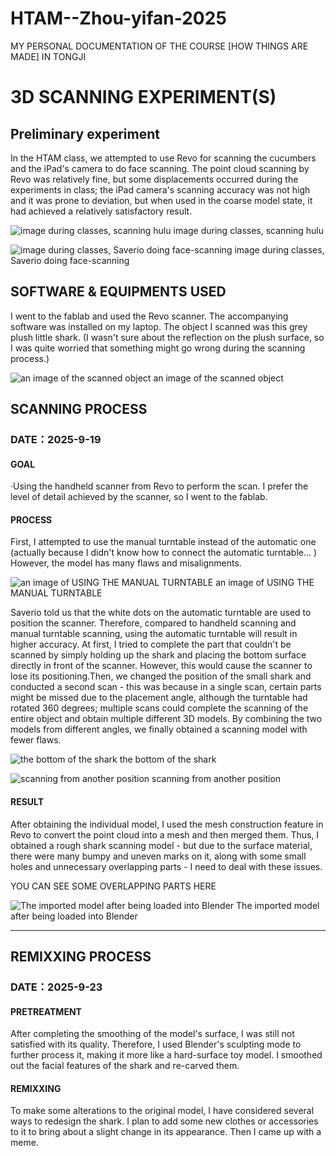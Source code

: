 # HTAM--Zhou-yifan-2025
MY PERSONAL DOCUMENTATION OF THE COURSE [HOW THINGS ARE MADE] IN TONGJI

# 3D SCANNING EXPERIMENT(S)

## Preliminary experiment
In the HTAM class, we attempted to use Revo for scanning the cucumbers and the iPad's camera to do face scanning. The point cloud scanning by Revo was relatively fine, but some displacements occurred during the experiments in class; the iPad camera's scanning accuracy was not high and it was prone to deviation, but when used in the coarse model state, it had achieved a relatively satisfactory result.

![image during classes, scanning hulu](IMAGES/126a311a96a59399c0f872aab2f276f3.jpg)
image during classes, scanning hulu

![image during classes, Saverio doing face-scanning](IMAGES/ba1f5a06cff6988869dcb0be5b1c7e48.jpg)
image during classes, Saverio doing face-scanning

## SOFTWARE & EQUIPMENTS USED
I went to the fablab and used the Revo scanner. The accompanying software was installed on my laptop. The object I scanned was this grey plush little shark. (I wasn't sure about the reflection on the plush surface, so I was quite worried that something might go wrong during the scanning process.)

![an image of the scanned object](IMAGES/b035562e8b9405cb295313f4e4cd3967.jpg)
an image of the scanned object

## SCANNING PROCESS
### DATE：2025-9-19
#### GOAL
·Using the handheld scanner from Revo to perform the scan. I prefer the level of detail achieved by the scanner, so I went to the fablab.

#### PROCESS
First, I attempted to use the manual turntable instead of the automatic one (actually because I didn't know how to connect the automatic turntable... ) However, the model has many flaws and misalignments.

![an image of USING THE MANUAL TURNTABLE](IMAGES/ddaf83b516bfc966c979b7b629c8d3d7.jpg)
an image of USING THE MANUAL TURNTABLE

Saverio told us that the white dots on the automatic turntable are used to position the scanner. Therefore, compared to handheld scanning and manual turntable scanning, using the automatic turntable will result in higher accuracy.
At first, I tried to complete the part that couldn't be scanned by simply holding up the shark and placing the bottom surface directly in front of the scanner. However, this would cause the scanner to lose its positioning.Then, we changed the position of the small shark and conducted a second scan - this was because in a single scan, certain parts might be missed due to the placement angle, although the turntable had rotated 360 degrees; multiple scans could complete the scanning of the entire object and obtain multiple different 3D models. By combining the two models from different angles, we finally obtained a scanning model with fewer flaws.

![the bottom of the shark](IMAGES/9aad80bf3a672a6837d286d40097dac6.jpg)
the bottom of the shark

![scanning from another position](IMAGES/563e481ea521ca3c08088352972a0a72.jpg)
scanning from another position

#### RESULT
After obtaining the individual model, I used the mesh construction feature in Revo to convert the point cloud into a mesh and then merged them. Thus, I obtained a rough shark scanning model - but due to the surface material, there were many bumpy and uneven marks on it, along with some small holes and unnecessary overlapping parts - I need to deal with these issues.

YOU CAN SEE SOME OVERLAPPING PARTS HERE 

![The imported model after being loaded into Blender](IMAGES/deebacf55a7307f4602cfab04bd9bc61.jpg)
The imported model after being loaded into Blender

---

## REMIXXING PROCESS

### DATE：2025-9-23
#### PRETREATMENT
After completing the smoothing of the model's surface, I was still not satisfied with its quality. Therefore, I used Blender's sculpting mode to further process it, making it more like a hard-surface toy model. I smoothed out the facial features of the shark and re-carved them. 

#### REMIXXING
To make some alterations to the original model, I have considered several ways to redesign the shark. I plan to add some new clothes or accessories to it to bring about a slight change in its appearance.
Then I came up with a meme.


